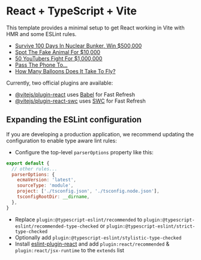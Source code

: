 # React + TypeScript + Vite

This template provides a minimal setup to get React working in Vite with HMR and some ESLint rules.

<!-- YOUTUBE:START -->
- [Survive 100 Days In Nuclear Bunker, Win $500,000](https://www.youtube.com/watch?v=UPrkC1LdlLY)
- [Spot The Fake Animal For $10,000](https://www.youtube.com/watch?v=8bTQMDM4qvY)
- [50 YouTubers Fight For $1,000,000](https://www.youtube.com/watch?v=4SNThp0YiU4)
- [Pass The Phone To…](https://www.youtube.com/watch?v=XhuisK0bTSA)
- [How Many Balloons Does It Take To Fly?](https://www.youtube.com/watch?v=lkCRPp7cnP8)
<!-- YOUTUBE:END -->

Currently, two official plugins are available:

- [@vitejs/plugin-react](https://github.com/vitejs/vite-plugin-react/blob/main/packages/plugin-react/README.md) uses [Babel](https://babeljs.io/) for Fast Refresh
- [@vitejs/plugin-react-swc](https://github.com/vitejs/vite-plugin-react-swc) uses [SWC](https://swc.rs/) for Fast Refresh

## Expanding the ESLint configuration

If you are developing a production application, we recommend updating the configuration to enable type aware lint rules:

- Configure the top-level `parserOptions` property like this:

```js
export default {
  // other rules...
  parserOptions: {
    ecmaVersion: 'latest',
    sourceType: 'module',
    project: ['./tsconfig.json', './tsconfig.node.json'],
    tsconfigRootDir: __dirname,
  },
}
```

- Replace `plugin:@typescript-eslint/recommended` to `plugin:@typescript-eslint/recommended-type-checked` or `plugin:@typescript-eslint/strict-type-checked`
- Optionally add `plugin:@typescript-eslint/stylistic-type-checked`
- Install [eslint-plugin-react](https://github.com/jsx-eslint/eslint-plugin-react) and add `plugin:react/recommended` & `plugin:react/jsx-runtime` to the `extends` list
